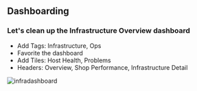 ## Dashboarding
### Let's clean up the Infrastructure Overview dashboard
- Add Tags: Infrastructure, Ops
- Favorite the dashboard
- Add Tiles: Host Health, Problems
- Headers: Overview, Shop Performance, Infrastructure Detail
  
![infradashboard](/Actionable%20Infrastructure%20Observability%E2%80%8B/assets/images/infradashboard.png)
